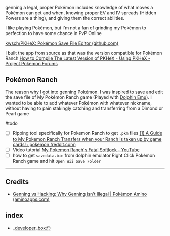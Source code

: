 genning a legal, proper Pokémon includes knowledge of what moves a Pokémon can get and when, knowing proper EV and IV spreads (Hidden Powers are a thing), and giving them the correct abilities.

I like playing Pokémon, but I'm not a fan of grinding my Pokémon to perfection to have some chance in PvP Online

[kwsch/PKHeX: Pokémon Save File Editor (github.com)](https://github.com/kwsch/PKHeX)

I built the app from source as that was the version compatible for Pokémon Ranch
[How to Compile The Latest Version of PKHeX - Using PKHeX - Project Pokemon Forums](https://projectpokemon.org/home/tutorials/save-editing/using-pkhex/how-to-compile-the-latest-version-of-pkhex-r79/)

## Pokémon Ranch
The reason why I got into genning Pokémon. I was inspired to save and edit the save file of My Pokémon Ranch game (Played with [Dolphin Emu](📁developer/emulation%20👾/Dolphin%20Emu.md)). I wanted to be able to add whatever Pokémon with whatever nickname, without having to pain stakingly catching and transferring from a Dimond or Pearl game  

#todo
- [ ] Ripping tool specifically for Pokemon Ranch to get `.pkm` files [(1) A Guide to My Pokemon Ranch Transfers when your Ranch is taken up by game cards! : pokemon (reddit.com)](https://www.reddit.com/r/pokemon/comments/hr01wj/a_guide_to_my_pokemon_ranch_transfers_when_your/)
- [ ] Video tutorial [My Pokemon Ranch's Fatal Softlock - YouTube](https://www.youtube.com/watch?v=_MPwWPsou6I)
- [ ] how to get `savedata.bin` from dolphin emulator Right Click Pokémon Ranch game and hit `Open Wii Save Folder`

---

## Credits
- [Genning vs Hacking: Why Genning isn’t Illegal | Pokémon Amino (aminoapps.com)](https://aminoapps.com/c/pokemon/page/blog/genning-vs-hacking-why-genning-isnt-illegal/ZzhB_ug7QW8JMQwMYjgD36gDjolJ7k#:~:text=Genning%20a%20legal%2C%20proper%20Pok%C3%A9mon%20includes%20knowledge%20of,powers%2C%20is%20illegal%20and%20cheating%20and%20therefore%20hacking.)
## index
- [_developer_box📦](📁developer/_developer_box📦.md)